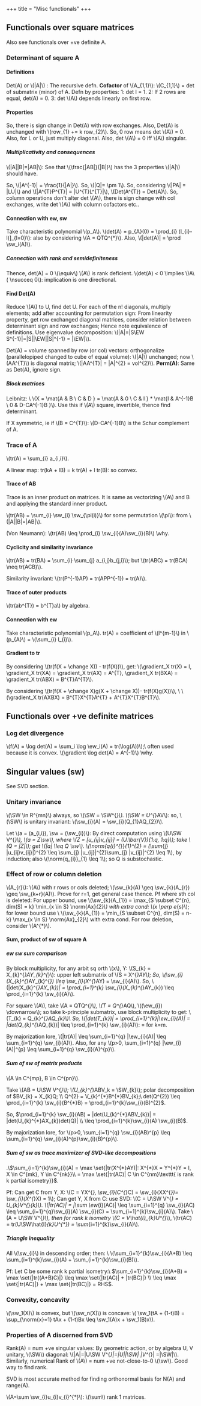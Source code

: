 +++
title = "Misc functionals"
+++

## Functionals over square matrices
Also see functionals over +ve definite A.

### Determinant of square A
#### Definitions
Det(A) or \\(|A|\\) : The recursive defn. **Cofactor** of \\(A_{1,1}\\): \\(C_{1,1}\\) = det of submatrix (minor) of A. Defn by properties: 1: det I = 1. 2: If 2 rows are equal, det(A) = 0. 3: det \\(A\\) depends linearly on first row.

#### Properties
So, there is sign change in Det(A) with row exchanges. Also, Det(A) is unchanged with \\(row_{1} += k row_{2}\\). So, 0 row means det \\(A\\) = 0. Also, for L or U, just multiply diagonal. Also, det \\(A\\) = 0 iff \\(A\\) singular.

##### Multiplicativity and consequences
\\(|A||B|=|AB|\\): See that \\(\frac{|AB|}{|B|}\\) has the 3 properties \\(|A|\\) should have.

So, \\(|A^{-1}| = \frac{1}{|A|}\\). So, \\(|Q|= \pm 1\\). So, considering \\(|PA| = |LU|\\) and \\(|A^{T}P^{T}| = |U^{T}L^{T}|\\), \\(Det(A^{T}) = Det(A)\\). So, column operations don't alter det \\(A\\), there is sign change with col exchanges, write det \\(A\\) with column cofactors etc..

#### Connection with ew, sw
Take characteristic polynomial \\(p_A\\). \\(det(A) = p_{A}(0) = \prod_{i} (l_{i}-l)]_{l=0}\\): also by considering \\(A = QTQ^{*}\\). Also, \\(|det(A)| = \prod \sw_i(A)\\).

##### Connection with rank and semidefiniteness
Thence, det(A) = 0 \\(\equiv\\) \\(A\\) is rank deficient. \\(det(A) < 0 \implies \\)A\\( \nsucceq 0\\): implication is one directional.

#### Find Det(A)
Reduce \\(A\\) to U, find det U. For each of the n! diagonals, multiply elements; add after accounting for permutation sign: From linearity property, get row exchanged diagonal matrices, consider relation between determinant sign and row exchanges; Hence note equivalence of definitions. Use eigenvalue decomposition: \\(|A|=|S\EW S^{-1}|=|S||\EW||S|^{-1} = |\EW|\\).

Det(A) = volume spanned by row (or col) vectors: orthogonalize (parallelopiped changed to cube of equal volume): \\(|A|\\) unchanged; now \\(AA^{T}\\) is diagonal matrix; \\(|AA^{T}| = |A|^{2} = vol^{2}\\). **Perm(A)**: Same as Det(A), ignore sign.

##### Block matrices
Leibnitz: \\
\\(X = \mat{A & B \\ C & D } = \mat{A & 0 \\ C & I } * \mat{I & A^{-1}B \\ 0 & D-CA^{-1}B }\\). Use this if \\(A\\) square, invertible, thence find determinant.

If X symmetric, ie if \\(B = C^{T}\\): \\(D-CA^{-1}B\\) is the Schur complement of A.

### Trace of A
\\(tr(A) = \sum_{i} a_{i,i}\\).

A linear map: tr(kA + lB) = k tr(A) + l tr(B): so convex.

#### Trace of AB
Trace is an inner product on matrices. It is same as vectorizing \\(A\\) and B and applying the standard inner product.

\\(tr(AB) =  \sum_{i} \sw_{i} \sw_{\pi(i)}\\) for some permutation \\(\pi\\): from \\(|A||B|=|AB|\\).

(Von Neumann): \\(tr(AB) \leq \prod_{i} \sw_{i}(A)\sw_{i}(B)\\) \why.

#### Cyclicity and similarity invariance
\\(tr(AB) = tr(BA) = \sum_{i} \sum_{j} a_{i,j}b_{j,i}\\); but \\(tr(ABC) = tr(BCA) \neq tr(ACB)\\).

Similarity invariant: \\(tr(P^{-1}AP) = tr(APP^{-1}) = tr(A)\\).

#### Trace of outer products
\\(tr(ab^{T}) = b^{T}a\\) by algebra.

#### Connection with ew
Take characteristic polynomial \\(p_A\\). tr(A) = coefficient of \\(l^{m-1}\\) in \\(p_{A}\\) = \\(\sum_{i} l_{i}\\).

#### Gradient to tr
By considering \\(tr(f(X + \change X)) - tr(f(X))\\), get: \\(\gradient_X tr(X) = I, \gradient_X tr(XA) = \gradient_X tr(AX) = A^{T}, \gradient_X tr(BXA) = \gradient_X tr(ABX) = B^{T}A^{T}\\).

By considering \\(tr(f(X + \change X)g(X + \change X))- tr(f(X)g(X))\\), \\
\\(\gradient_X tr(AXBX) = B^{T}X^{T}A^{T} + A^{T}X^{T}B^{T}\\).

## Functionals over +ve definite matrices
### Log det divergence
\\(f(A) = \log det(A) = \sum_i \log \ew_i(A) = tr(\log(A))\\);\\
 often used because it is convex. \\(\gradient \log det(A) = A^{-1}\\) \why.

## Singular values (sw)
See SVD section.

### Unitary invariance
\\(\SW \in R^{mn}\\) always, so \\(\SW = \SW^{*}\\). \\(\SW = U^{*}AV\\): so, \\(\SW\\) is unitary invariant: \\(\sw_{i}(A) = \sw_{i}(Q_{1}AQ_{2})\\).

Let \\(a = (a_{i,i}), \sw = (\sw_{i})\\): By direct computation using \\(U\SW V^{*}\\), \\(a = Z\sw\\), where \\(Z = [u_{ij}v_{ij}] = (U.\bar{V})_{1:q, 1:q}\\); take \\(Q = |Z|\\); get \\(|a| \leq Q \sw\\). \\(\norm{q_{i}^{*}}_{1}^{2} = (\sum_{j} |u_{ij}v_{ij}|)^{2} \leq \sum_{j} |u_{ij}|^{2}\sum_{j} |v_{ij}|^{2} \leq 1\\), by induction; also \\(\norm{q_{i}}_{1} \leq 1\\); so Q is substochastic.

### Effect of row or column deletion
\\(A_{r}\\): \\(A\\) with r rows or cols deleted; \\(\sw_{k}(A) \geq \sw_{k}(A_{r}) \geq \sw_{k+r}(A)\\). Prove for r=1, get general case thence. Pf where sth col is deleted: For upper bound, use \\(\sw_{k}(A_{1}) = \max_{S \subset C^{n}, dim(S) = k} \min_{x \in S} \norm{Ax}_{2}\\) with extra cond: \\(x \perp e_{s}\\); for lower bound use \\
\\(\sw_{k}(A_{1}) = \min_{S \subset C^{n}, dim(S) = n-k} \max_{x \in S} \norm{Ax}_{2}\\) with extra cond. For row deletion, consider \\(A^{*}\\).

#### Sum, product of sw of square A
##### ew sw sum comparison
By block multiplicity, for any arbit sq orth \\(x\\), Y: \\(S_{k} = X_{k}^{*}AY_{k}^{*}\\): upper left submatrix of \\(S = X^{*}AY\\); So, \\(\sw_{i}(X_{k}^{*}AY_{k}^{*}) \leq \sw_{i}(X^{*}AY) = \sw_{i}(A)\\). So, \\(|det(X_{k}^{*}AY_{k})| = \prod_{i=1}^{k} \sw_{i}(X_{k}^{*}AY_{k}) \leq \prod_{i=1}^{k} \sw_{i}(A)\\).

For square \\(A\\), take \\(A = QTQ^{*}\\), \\(T = Q^{*}AQ\\), \\((\ew_{i}) \downarrow\\); so take k-principle submatrix, use block multiplicity to get: \\(T_{k} = Q_{k}^{*}AQ_{k}\\)\\
So, \\(|det(T_{k})| = \prod_{i=1}^{k}|\ew_{i}(A)| = |det(Q_{k}^{*}AQ_{k})| \leq \prod_{i=1}^{k} \sw_{i}(A)\\): = for k=m.

By majorization lore, \\(|tr(A)| \leq \sum_{i=1}^{q} |\ew_{i}(A)| \leq \sum_{i=1}^{q} \sw_{i}(A)\\). Also, for any \\(p>0, \sum_{i=1}^{q} |\ew_{i}(A)|^{p} \leq \sum_{i=1}^{q} \sw_{i}(A)^{p}\\).

##### Sum of sw of matrix products
\\(A \in C^{mp}, B \in C^{pn}\\).

Take \\(AB = U\SW V^{*}\\); \\(U_{k}^{*}ABV_k = \SW_{k}\\); polar decomposition of $BV_{k} = X_{k}Q; \\
Q^{2} = V_{k}^{*}B^{*}BV_{k};\ det(Q^{2}) \leq \prod_{i=1}^{k} \sw_{i}(B^{*}B) = \prod_{i=1}^{k}\sw_{i}(B)^{2}$.

So, $\prod_{i=1}^{k} \sw_{i}(AB) = |det(U_{k}^{*}ABV_{k})| = |det(U_{k}^{*}AX_{k})det(Q)| \\
\leq \prod_{i=1}^{k}\sw_{i}(A) \sw_{i}(B)$.

By majorization lore, for \\(p>0, \sum_{i=1}^{q} \sw_{i}(AB)^{p} \leq \sum_{i=1}^{q} \sw_{i}(A)^{p}\sw_{i}(B)^{p}\\).

##### Sum of sw as trace maximizer of SVD-like decompositions
.\\$\sum_{i=1}^{k}\sw_{i}(A) 
= \max \set{|tr(X^{*}AY)|: X^{*}X = Y^{*}Y = I, X \in C^{mk}, Y \in C^{nk}}\\
 = \max \set{|tr(AC)| C \in C^{nm}\texttt{ is rank k partial isometry}}$.

Pf: Can get C from Y, X: \\(C = YX^{*}, \sw_{i}(C^{*}C) = \sw_{i}(XX^{*})= \sw_{i}(X^{*}X) = 1\\); Can get Y, X from C: use SVD: \\(C = U\SW V^{*} = U_{k}V^{*}_{k}\\). \\(|tr(AC)| = |\sum \ew_{i}(AC)| \leq \sum_{i=1}^{q} \sw_{i}(AC) \leq \sum_{i=1}^{q}\sw_{i}(A) \sw_{i}(C) = \sum_{i=1}^{k}\sw_{i}(A)\\). Take \\(A = U\SW V^{*}\\), then for rank k isometry \\(C = V\hat{I}_{k}U^{*}\\), \\(tr(AC) = tr(U\SW\hat{I}_{k}U^{*}) = \sum_{i=1}^{k}\sw_{i}(A)\\).

##### Triangle inequality
All \\(\sw_{i}\\) in descending order; then: \\
\\(\sum_{i=1}^{k}\sw_{i}(A+B) \leq \sum_{i=1}^{k}\sw_{i}(A) + \sum_{i=1}^{k}\sw_{i}(B)\\).

Pf: Let C be some rank k partial isometry:\\ $\sum_{i=1}^{k}\sw_{i}(A+B) = \max \set{|tr((A+B)C)|} \leq \max \set{|tr(AC)| + |tr(BC)|} \\
\leq \max \set{|tr(AC)|} + \max \set{|tr(BC)|} = RHS$.

### Convexity, concavity
\\(\sw_1(X)\\) is convex, but \\(\sw_n(X)\\) is concave: \\( \sw_1(tA + (1-t)B) = \sup_{\norm{x}=1} tAx + (1-t)Bx \leq \sw_1(A)x + \sw_1(B)x\\).


### Properties of A discerned from SVD
Rank(A) = num +ve singular values: By geometric action, or by algebra U, V unitary, \\(\SW\\) diagonal: \\(|A|=|U\SW V^{*}|=|U||\SW| |V^{*}| =|\SW|\\). Similarly, numerical Rank of \\(A\\) = num +ve not-close-to-0 \\(\sw\\). Good way to find rank.

SVD is most accurate method for finding orthonormal basis for N(A) and range(A).

\\(A=\sum \sw_{i}u_{i}v_{i}^{*}\\): \\(\sum\\) rank 1 matrices.

